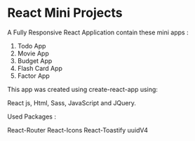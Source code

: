 # React Mini Projects

A Fully Responsive React Application contain these mini apps :

1. Todo App
2. Movie App
3. Budget App
4. Flash Card App
5. Factor App

This app was created using create-react-app using:

React js, Html, Sass, JavaScript and JQuery.

Used Packages :

React-Router
React-Icons
React-Toastify
uuidV4